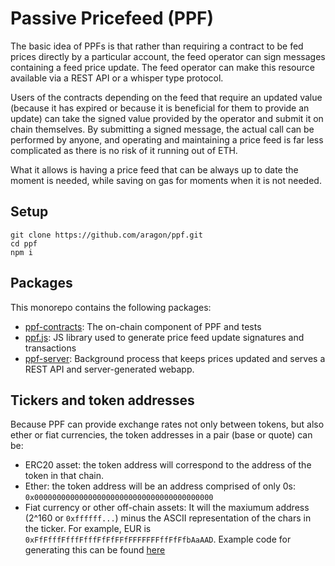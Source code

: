 # Passive Pricefeed (PPF)

The basic idea of PPFs is that rather than requiring a contract to be fed prices directly by a particular account, the feed operator can sign messages containing a feed price update. The feed operator can make this resource available via a REST API or a whisper type protocol. 

Users of the contracts depending on the feed that require an updated value (because it has expired or because it is beneficial for them to provide an update) can take the signed value provided by the operator and submit it on chain themselves. By submitting a signed message, the actual call can be performed by anyone, and operating and maintaining a price feed is far less complicated as there is no risk of it running out of ETH.

What it allows is having a price feed that can be always up to date the moment is needed, while saving on gas for moments when it is not needed.

## Setup

```
git clone https://github.com/aragon/ppf.git
cd ppf
npm i
```

## Packages

This monorepo contains the following packages:

- [ppf-contracts](./packages/ppf-contracts): The on-chain component of PPF and tests
- [ppf.js](./packages/ppf.js): JS library used to generate price feed update signatures and transactions
- [ppf-server](./packages/ppf-server): Background process that keeps prices updated and serves a REST API and server-generated webapp.

## Tickers and token addresses

Because PPF can provide exchange rates not only between tokens, but also ether or fiat currencies, the token addresses in a pair (base or quote) can be:

- ERC20 asset: the token address will correspond to the address of the token in that chain.
- Ether: the token address will be an address comprised of only 0s: `0x0000000000000000000000000000000000000000`
- Fiat currency or other off-chain assets: It will the maxiumum address (2^160 or `0xffffff...`) minus the ASCII representation of the chars in the ticker. For example, EUR is `0xFfFfffFfffFfffFfFfFFfFFFFFFFffFfFfbAaAAD`. Example code for generating this can be found [here](https://github.com/aragon/ppf/blob/fc41cb5cd37ba00d4eb5ae7610c565e5db684218/packages/ppf-server/helpers/tokenFromTicker.js)
